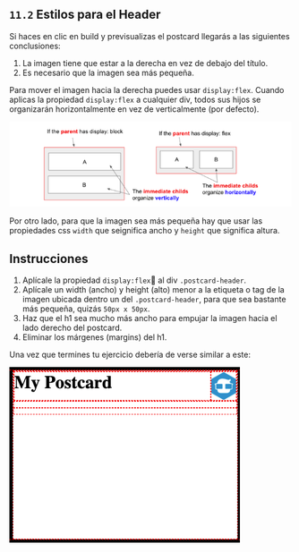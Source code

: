 ## `11.2` Estilos para el Header

Si haces en clic en build y previsualizas el postcard llegarás a las siguientes conclusiones:

1. La imagen tiene que estar a la derecha en vez de debajo del título.
2. Es necesario que la imagen sea más pequeña.

Para mover el imagen hacia la derecha puedes usar `display:flex`.
Cuando aplicas la propiedad `display:flex` a cualquier div, todos sus hijos se organizarán horizontalmente en vez de verticalmente (por defecto).

![display flex vs block](../../assets/display-block-vs-flex.png?raw=true)

Por otro lado, para que la imagen sea más pequeña hay que usar las propiedades css `width` que seignifica ancho y `height` que significa altura.

## Instrucciones

1. Aplícale la propiedad `display:flex` al div `.postcard-header`.
2. Aplícale un width (ancho) y height (alto) menor a la etiqueta o tag de la imagen ubicada dentro un del `.postcard-header`, para que sea bastante más pequeña, quizás `50px x 50px`.
3. Haz que el h1 sea mucho más ancho para empujar la imagen hacia el lado derecho del postcard.
4. Eliminar los márgenes (margins) del h1.

Una vez que termines tu ejercicio debería de verse similar a este:

![Preview](../../assets/header-styles.png?raw=true)
